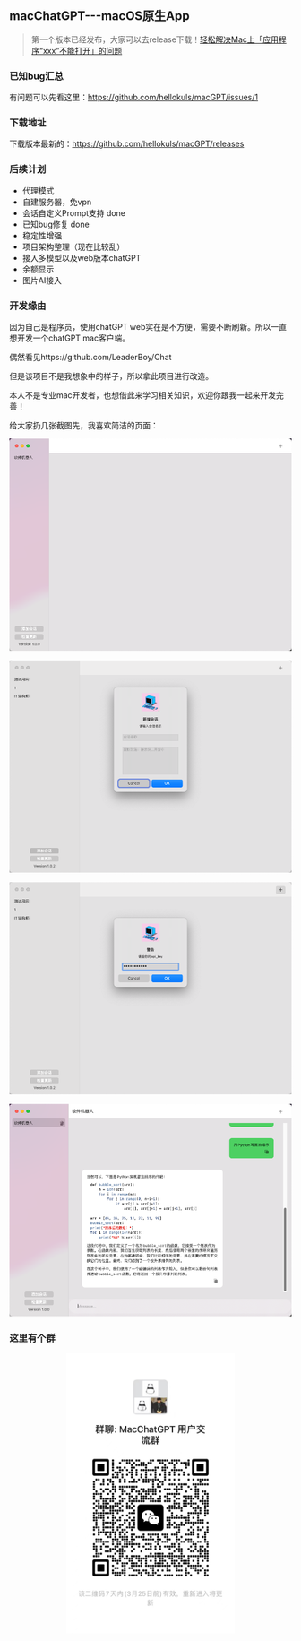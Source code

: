 ## macChatGPT---macOS原生App

> 第一个版本已经发布，大家可以去release下载！[轻松解决Mac上「应用程序“xxx”不能打开」的问题](https://zhuanlan.zhihu.com/p/90691938)


### 已知bug汇总

有问题可以先看这里：https://github.com/hellokuls/macGPT/issues/1

### 下载地址

下载版本最新的：https://github.com/hellokuls/macGPT/releases

### 后续计划

- 代理模式
- 自建服务器，免vpn
- 会话自定义Prompt支持  done
- 已知bug修复  done
- 稳定性增强 
- 项目架构整理（现在比较乱）
- 接入多模型以及web版本chatGPT
- 余额显示
- 图片AI接入

### 开发缘由


因为自己是程序员，使用chatGPT web实在是不方便，需要不断刷新。所以一直想开发一个chatGPT mac客户端。

偶然看见https://github.com/LeaderBoy/Chat

但是该项目不是我想象中的样子，所以拿此项目进行改造。

本人不是专业mac开发者，也想借此来学习相关知识，欢迎你跟我一起来开发完善！

给大家扔几张截图先，我喜欢简洁的页面：

<p align="center">
  <img src="Assets/s1.png?raw=true" alt="MacGPT"/>
</p>

<p align="center">
  <img src="Assets/s5.png?raw=true" alt="MacGPT"/>
</p>
<p align="center">
  <img src="Assets/s6.png?raw=true" alt="MacGPT"/>
</p>
<p align="center">
  <img src="Assets/s4.png?raw=true" alt="MacGPT"/>
</p>

### 这里有个群
<p align="center">
  <img src="Assets/qun.png?raw=true" height="500" width="300" alt="MacGPT"/>
</p>
